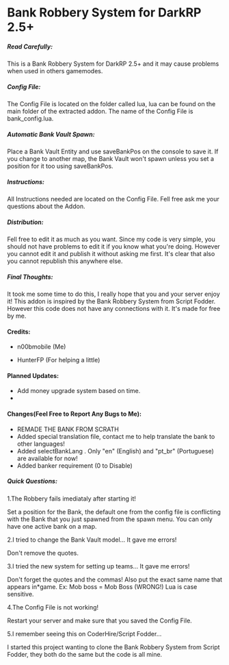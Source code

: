 Bank Robbery System for DarkRP 2.5+
======

##### Read Carefully: #####

This is a Bank Robbery System for DarkRP 2.5+ and it may cause problems when used in others gamemodes.

##### Config File: #####

The Config File is located on the folder called lua, lua can be found on the main folder of the extracted addon. The name of the Config File is bank_config.lua.

##### Automatic Bank Vault Spawn: #####

Place a Bank Vault Entity and use saveBankPos on the console to save it. If you change to another map, the Bank Vault won't spawn unless you set a position for it too using saveBankPos.

##### Instructions: #####

All Instructions needed are located on the Config File.
Fell free ask me your questions about the Addon.

##### Distribution: #####

Fell free to edit it as much as you want. Since my code is very simple, you should not have problems to edit it if you know what you're doing. However you cannot edit it and publish it without asking me first. It's clear that also you cannot republish this anywhere else.

##### Final Thoughts: #####

It took me some time to do this, I really hope that you and your server enjoy it!
This addon is inspired by the Bank Robbery System from Script Fodder. However this code does not have any connections with it. It's made for free by me.

#### Credits: ####

* n00bmobile (Me)

* HunterFP (For helping a little)

#### Planned Updates: ####
* Add money upgrade system based on time.
* 

#### Changes(Feel Free to Report Any Bugs to Me): ####

* REMADE THE BANK FROM SCRATH
* Added special translation file, contact me to help translate the bank to other languages!
* Added selectBankLang <desired lang>. Only "en" (English) and "pt_br" (Portuguese) are available for now!
* Added banker requirement (0 to Disable)

##### Quick Questions: #####

1.The Robbery fails imediataly after starting it!

Set a position for the Bank, the default one from the config file is conflicting with the Bank that you just spawned from the spawn menu. You can only have one active bank on a map. 

2.I tried to change the Bank Vault model... It gave me errors!

Don't remove the quotes.

3.I tried the new system for setting up teams... It gave me errors!

Don't forget the quotes and the commas! Also put the exact same name that appears in*game. Ex: Mob boss = Mob Boss (WRONG!) Lua is case sensitive.

4.The Config File is not working!

Restart your server and make sure that you saved the Config File.

5.I remember seeing this on CoderHire/Script Fodder...

I started this project wanting to clone the Bank Robbery System from Script Fodder, they both do the same but the code is all mine.
